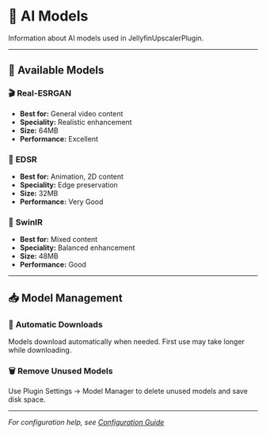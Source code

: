# 🤖 AI Models

Information about AI models used in JellyfinUpscalerPlugin.

---

## 🧠 **Available Models**

### 🎬 **Real-ESRGAN**
- **Best for:** General video content
- **Speciality:** Realistic enhancement
- **Size:** 64MB
- **Performance:** Excellent

### 🎨 **EDSR**
- **Best for:** Animation, 2D content
- **Speciality:** Edge preservation
- **Size:** 32MB  
- **Performance:** Very Good

### 🚀 **SwinIR**
- **Best for:** Mixed content
- **Speciality:** Balanced enhancement
- **Size:** 48MB
- **Performance:** Good

---

## 📥 **Model Management**

### 🔄 **Automatic Downloads**
Models download automatically when needed. First use may take longer while downloading.

### 🗑️ **Remove Unused Models**
Use Plugin Settings → Model Manager to delete unused models and save disk space.

---

*For configuration help, see [Configuration Guide](Configuration)*